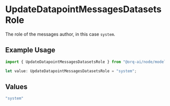 # UpdateDatapointMessagesDatasetsRole

The role of the messages author, in this case `system`.

## Example Usage

```typescript
import { UpdateDatapointMessagesDatasetsRole } from "@orq-ai/node/models/operations";

let value: UpdateDatapointMessagesDatasetsRole = "system";
```

## Values

```typescript
"system"
```